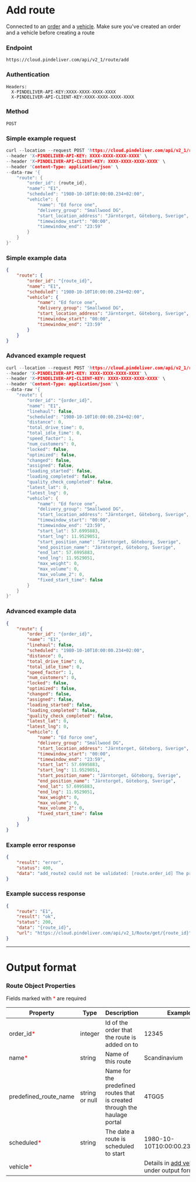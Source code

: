 # Add route

Connected to an [order](/articles/crud_order/add_order.html) and a [vehicle](/articles/crud_vehicle/add_vehicle.html). Make sure you've created an order and a vehicle before creating a route

### Endpoint
```
https://cloud.pindeliver.com/api/v2_1/route/add
```

### Authentication
```
Headers:
  X-PINDELIVER-API-KEY:XXXX-XXXX-XXXX-XXXX
  X-PINDELIVER-API-CLIENT-KEY:XXXX-XXXX-XXXX-XXXX
```

### Method
```
POST
```

### Simple example request
```C
curl --location --request POST 'https://cloud.pindeliver.com/api/v2_1/route/add' \
--header 'X-PINDELIVER-API-KEY: XXXX-XXXX-XXXX-XXXX' \
--header 'X-PINDELIVER-API-CLIENT-KEY: XXXX-XXXX-XXXX-XXXX' \
--header 'Content-Type: application/json' \
--data-raw '{
    "route": {
        "order_id": {route_id},
        "name": "E1",
        "scheduled": "1980-10-10T10:00:00.234+02:00",
        "vehicle": {
            "name": "Ed force one",
            "delivery_group": "Smallwood DG",
            "start_location_address": "Järntorget, Göteborg, Sverige",
            "timewindow_start": "00:00",
            "timewindow_end": "23:59"
        }
    }
}'
```

### Simple example data
```JSON
{
    "route": {
        "order_id": "{route_id}",
        "name": "E1",
        "scheduled": "1980-10-10T10:00:00.234+02:00",
        "vehicle": {
            "name": "Ed force one",
            "delivery_group": "Smallwood DG",
            "start_location_address": "Järntorget, Göteborg, Sverige",
            "timewindow_start": "00:00",
            "timewindow_end": "23:59"
        }
    }
}
```

### Advanced example request
```C
curl --location --request POST 'https://cloud.pindeliver.com/api/v2_1/route/add' \
--header 'X-PINDELIVER-API-KEY: XXXX-XXXX-XXXX-XXXX' \
--header 'X-PINDELIVER-API-CLIENT-KEY: XXXX-XXXX-XXXX-XXXX' \
--header 'Content-Type: application/json' \
--data-raw '{
    "route": {
        "order_id": "{order_id}",
        "name": "E1",
        "linehaul": false,
        "scheduled": "1980-10-10T10:00:00.234+02:00",
        "distance": 0,
        "total_drive_time": 0,
        "total_idle_time": 0,
        "speed_factor": 1,
        "num_customers": 0,
        "locked": false,
        "optimized": false,
        "changed": false,
        "assigned": false,
        "loading_started": false,
        "loading_completed": false,
        "quality_check_completed": false,
        "latest_lat": 0,
        "latest_lng": 0,
        "vehicle": {
            "name": "Ed force one",
            "delivery_group": "Smallwood DG",
            "start_location_address": "Järntorget, Göteborg, Sverige",
            "timewindow_start": "00:00",
            "timewindow_end": "23:59",
            "start_lat": 57.6995883,
            "start_lng": 11.9529051,
            "start_position_name": "Järntorget, Göteborg, Sverige",
            "end_position_name": "Järntorget, Göteborg, Sverige",
            "end_lat": 57.6995883,
            "end_lng": 11.9529051,
            "max_weight": 0,
            "max_volume": 0,
            "max_volume_2": 0,
            "fixed_start_time": false
        }
    }
}'
```

### Advanced example data
```JSON
{
    "route": {
        "order_id": "{order_id}",
        "name": "E1",
        "linehaul": false,
        "scheduled": "1980-10-10T10:00:00.234+02:00",
        "distance": 0,
        "total_drive_time": 0,
        "total_idle_time": 0,
        "speed_factor": 1,
        "num_customers": 0,
        "locked": false,
        "optimized": false,
        "changed": false,
        "assigned": false,
        "loading_started": false,
        "loading_completed": false,
        "quality_check_completed": false,
        "latest_lat": 0,
        "latest_lng": 0,
        "vehicle": {
            "name": "Ed force one",
            "delivery_group": "Smallwood DG",
            "start_location_address": "Järntorget, Göteborg, Sverige",
            "timewindow_start": "00:00",
            "timewindow_end": "23:59",
            "start_lat": 57.6995883,
            "start_lng": 11.9529051,
            "start_position_name": "Järntorget, Göteborg, Sverige",
            "end_position_name": "Järntorget, Göteborg, Sverige",
            "end_lat": 57.6995883,
            "end_lng": 11.9529051,
            "max_weight": 0,
            "max_volume": 0,
            "max_volume_2": 0,
            "fixed_start_time": false
        }
    }
}
```

### Example error response
```JSON
{
    "result": "error",
    "status": 400,
    "data": "add_route2 could not be validated: [route.order_id] The property order_id is required"
}
```

### Example success response
```JSON
{
    "route": "E1",
    "result": "ok",
    "status": 200,
    "data": "{route_id}",
    "url": "https://cloud.pindeliver.com/api/v2_1/Route/get/{route_id}"
}
```

---

# Output format

### Route Object Properties

Fields marked with <font color='red'>*</font> are required

|Property             |Type     |Description          |Example      |  
|---------------------|---------|---------------------|-------------|
|order_id<font color='red'>*</font>|integer|Id of the order that the route is added on to|12345|
|name<font color='red'>*</font>|string|Name of this route|Scandinavium|
|predefined_route_name|string or null|Name for the predefined routes that is created through the haulage portal|4TGG5|
|scheduled<font color='red'>*</font>|string|The date a route is scheduled to start|1980-10-10T10:00:00.234+02:00|
|vehicle<font color='red'>*</font>|||Details in [add vehicle](/articles/crud_vehicle/add_vehicle.html) under output format|
